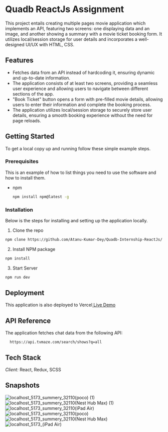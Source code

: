 # Quadb ReactJs Assignment

This project entails creating multiple pages movie application which implements an API, featuring two screens: one displaying data and an image, and another showing a summary with a movie ticket booking form. It utilizes local/session storage for user details and incorporates a well-designed UI/UX with HTML, CSS.





## Features

- Fetches data from an API instead of hardcoding it, ensuring dynamic and up-to-date information.
- The application consists of at least two screens, providing a seamless user experience and allowing users to navigate between different sections of the app.
- "Book Ticket" button opens a form with pre-filled movie details, allowing users to enter their information and complete the booking process.
- The application utilizes local/session storage to securely store user details, ensuring a smooth booking experience without the need for page reloads.




## Getting Started

To get a local copy up and running follow these simple example steps.

### Prerequisites

This is an example of how to list things you need to use the software and how to install them.
* npm
  ```sh
  npm install npm@latest -g
  ```


### Installation
Below is the steps for  installing and setting up the  application locally.
1. Clone the repo  
  ```sh
  npm clone https://github.com/Atanu-Kumar-Dey/Quadb-Internship-ReactJs/
  ```
2. Install NPM package
  ```sh
  npm install 
  ```
3. Start Server
  ```sh
  npm run dev
  ```
  
  ## Deployment

This application is also deployed to Vercel[&nbsp;Live Demo](https://quadb-internship-react-js.vercel.app/)
  
  
## API Reference

The application fetches chat data from the following API:

```http
  https://api.tvmaze.com/search/shows?q=all

```

## Tech Stack

*Client:* React, Redux, SCSS



## Snapshots
![localhost_5173_summery_32110(poco) (1)](https://github.com/DominateAi/Dominate-AI/assets/83961023/35e1ede8-69a9-413f-ac07-2abe5073d1fb)
![localhost_5173_summery_32110(Nest Hub Max) (1)](https://github.com/DominateAi/Dominate-AI/assets/83961023/03d0e55b-a89b-421c-9b79-0aae95497a48)
![localhost_5173_summery_32110(iPad Air)](https://github.com/DominateAi/Dominate-AI/assets/83961023/5063ac0d-7e23-43f9-b3bd-3ed979c65ec3)
![localhost_5173_summery_32110(poco)](https://github.com/DominateAi/Dominate-AI/assets/83961023/819aafc6-d8d3-46d3-8f2d-5f8c136af74f)
![localhost_5173_summery_32110(Nest Hub Max)](https://github.com/DominateAi/Dominate-AI/assets/83961023/ea0297a8-383d-42b7-95ef-c241c5f8b29b)
![localhost_5173_(iPad Air)](https://github.com/DominateAi/Dominate-AI/assets/83961023/afdd4432-8ab0-4e14-912d-9968d4eabcef)
